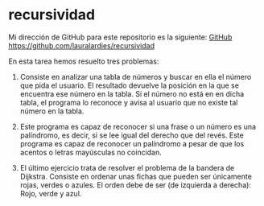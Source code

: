 # recursividad

Mi dirección de GitHub para este repositorio es la siguiente: [GitHub](https://github.com/lauralardies/recursividad)
https://github.com/lauralardies/recursividad

En esta tarea hemos resuelto tres problemas:

1. Consiste en analizar una tabla de números y buscar en ella el número que pida el usuario. El resultado devuelve la posición en la que se encuentra ese número en la tabla. Si el número no está en en dicha tabla, el programa lo reconoce y avisa al usuario que no existe tal número en la tabla.

2. Este programa es capaz de reconocer si una frase o un número es una palíndromo, es decir, si se lee igual del derecho que del revés. Este programa es capaz de reconocer un palíndromo a pesar de que los acentos o letras mayúsculas no coincidan.

3. El último ejercicio trata de resolver el problema de la bandera de Dijkstra. Consiste en ordenar unas fichas que pueden ser únicamente rojas, verdes o azules. El orden debe de ser (de izquierda a derecha): Rojo, verde y azul. 
